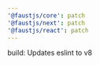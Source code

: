 ```yaml
---
'@faustjs/core': patch
'@faustjs/next': patch
'@faustjs/react': patch
---
```


build: Updates eslint to v8
